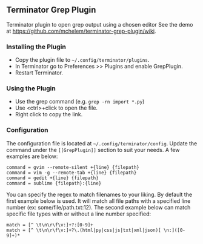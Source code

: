 Terminator Grep Plugin
----------------------
Terminator plugin to open grep output using a chosen editor
See the demo at https://github.com/mchelem/terminator-grep-plugin/wiki.


### Installing the Plugin ###
* Copy the plugin file to `~/.config/terminator/plugins`.
* In Terminator go to Preferences >> Plugins and enable GrepPlugin.
* Restart Terminator.


### Using the Plugin ###
- Use the grep command (e.g. <code>grep -rn import *.py</code>)
- Use &lt;ctrl&gt;+click to open the file.
- Right click to copy the link.


### Configuration ###
The configuration file is located at `~/.config/terminator/config`. Update
the command under the `[[GrepPlugin]]` section to suit your needs. A few
examples are below:

    command = gvim --remote-silent +{line} {filepath} 
    command = vim -g --remote-tab +{line} {filepath} 
    command = gedit +{line} {filepath} 
    command = sublime {filepath}:{line}

You can specify the regex to match filenames to your liking. By default the
first example below is used. It will match all file paths with a specified
line number (ex: some/file/path.txt:12). The second example below can match
specific file types with or without a line number specified:

    match = [^ \t\n\r\f\v:]+?:[0-9]+
    match = [^ \t\n\r\f\v:]+?\.(html|py|css|js|txt|xml|json)[ \n:]([0-9]+)*

